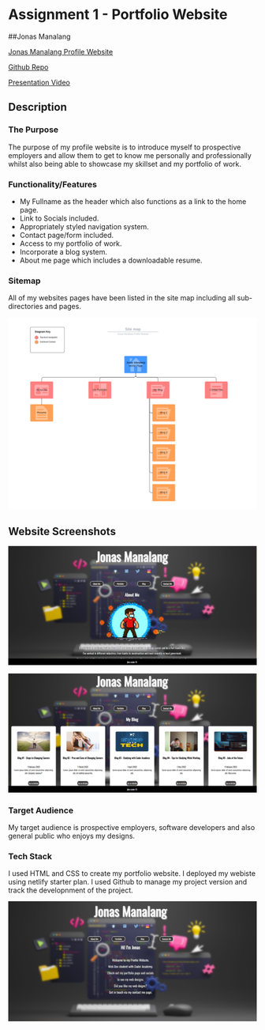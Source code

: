 # Assignment 1 - Portfolio Website
##Jonas Manalang

[Jonas Manalang Profile Website](https://jbm-coder.com/)

[Github Repo](https://github.com/jbm-coder/Assignment1)

[Presentation Video](https://youtu.be/Ffp1SId6d74)

## Description
### The Purpose

The purpose of my profile website is to introduce myself to prospective employers and allow them to get to know me personally and professionally whilst also being able to showcase my skillset and my portfolio of work.

### Functionality/Features

- My Fullname as the header which also functions as a link to the home page.
- Link to Socials included.
- Appropriately styled navigation system.
- Contact page/form included.
- Access to my portfolio of work.
- Incorporate a blog system.
- About me page which includes a downloadable resume.

### Sitemap

All of my websites pages have been listed in the site map including all sub-directories and pages.

![sitemap](./docs/sitemap.PNG)

## Website Screenshots

![Screenshot of my about me page](./docs/aboutme.PNG)

![Screenshot of my blog page](./docs/blog.PNG)

### Target Audience
My target audience is prospective employers, software developers and also general public who enjoys my designs.
### Tech Stack

I used HTML and CSS to create my portfolio website.
I deployed my webiste using netlify starter plan.
I used Github to manage my project version and track the developnment of the project.

![homepage](./docs/screenshot1.PNG)
